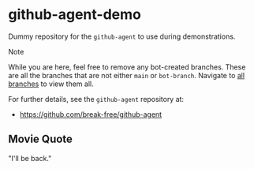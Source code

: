 # github-agent-demo

Dummy repository for the `github-agent` to use during demonstrations.

> [!NOTE]
> While you are here, feel free to remove any bot-created branches. These are
> all the branches that are not either `main` or `bot-branch`. Navigate to
> [all branches](https://github.com/break-free/github-agent-demo/branches) to
> view them all.

For further details, see the `github-agent` repository at:

- https://github.com/break-free/github-agent

## Movie Quote
"I'll be back."

